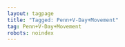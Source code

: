 ```yaml
---
layout: tagpage
title: "Tagged: Penn+V-Day+Movement"
tag: Penn+V-Day+Movement
robots: noindex
---
```

